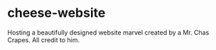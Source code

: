 # cheese-website

Hosting a beautifully designed website marvel created by a Mr. Chas Crapes. All credit to him.